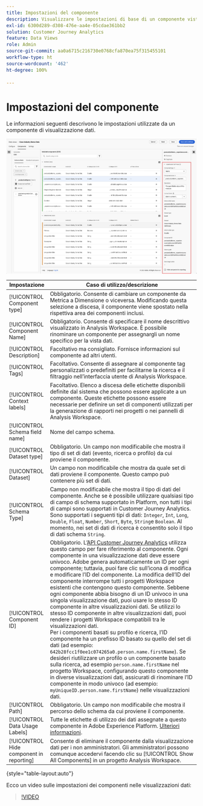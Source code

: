 ```yaml
---
title: Impostazioni del componente
description: Visualizzare le impostazioni di base di un componente vista dati.
exl-id: 6300d289-d308-476e-aa4e-05cdae361bb2
solution: Customer Journey Analytics
feature: Data Views
role: Admin
source-git-commit: aa0a6715c216730e0768cfa870ea75f315455101
workflow-type: ht
source-wordcount: '462'
ht-degree: 100%

---
```


# Impostazioni del componente

Le informazioni seguenti descrivono le impostazioni utilizzate da un componente di visualizzazione dati.

![Impostazioni dei componenti descritte in questa sezione](../assets/component-settings.png)

| Impostazione | Caso di utilizzo/descrizione |
| --- | --- |
| [!UICONTROL Component type] | Obbligatorio. Consente di cambiare un componente da Metrica a Dimensione o viceversa. Modificando questa selezione a discesa, il componente viene spostato nella rispettiva area dei componenti inclusi. |
| [!UICONTROL Component Name] | Obbligatorio. Consente di specificare il nome descrittivo visualizzato in Analysis Workspace. È possibile rinominare un componente per assegnargli un nome specifico per la vista dati. |
| [!UICONTROL Description] | Facoltativo ma consigliato. Fornisce informazioni sul componente ad altri utenti. |
| [!UICONTROL Tags] | Facoltativo. Consente di assegnare al componente tag personalizzati o predefiniti per facilitarne la ricerca e il filtraggio nell’interfaccia utente di Analysis Workspace. |
| [!UICONTROL Context labels] | Facoltativo. Elenco a discesa delle etichette disponibili definite dal sistema che possono essere applicate a un componente. Queste etichette possono essere necessarie per definire un set di componenti utilizzati per la generazione di rapporti nei progetti o nei pannelli di Analysis Workspace. |
| [!UICONTROL Schema field name] | Nome del campo schema. |
| [!UICONTROL Dataset type] | Obbligatorio. Un campo non modificabile che mostra il tipo di set di dati (evento, ricerca o profilo) da cui proviene il componente. |
| [!UICONTROL Dataset] | Un campo non modificabile che mostra da quale set di dati proviene il componente. Questo campo può contenere più set di dati. |
| [!UICONTROL Schema Type] | Campo non modificabile che mostra il tipo di dati del componente. Anche se è possibile utilizzare qualsiasi tipo di campo di schema supportato in Platform, non tutti i tipi di campi sono supportati in Customer Journey Analytics. Sono supportati i seguenti tipi di dati: `Integer`, `Int`, `Long`, `Double`, `Float`, `Number`, `Short`, `Byte`, `String`e `Boolean`. Al momento, nei set di dati di ricerca è consentito solo il tipo di dati schema `String`. |
| [!UICONTROL Component ID] | Obbligatorio. L’[API Customer Journey Analytics](https://adobe.io/cja-apis/docs) utilizza questo campo per fare riferimento al componente. Ogni componente in una visualizzazione dati deve essere univoco. Adobe genera automaticamente un ID per ogni componente; tuttavia, puoi fare clic sull’icona di modifica e modificare l’ID del componente. La modifica dell’ID del componente interrompe tutti i progetti Workspace esistenti che contengono questo componente. Sebbene ogni componente abbia bisogno di un ID univoco in una singola visualizzazione dati, puoi usare lo stesso ID componente in altre visualizzazioni dati. Se utilizzi lo stesso ID componente in altre visualizzazioni dati, puoi rendere i progetti Workspace compatibili tra le visualizzazioni dati. <br/>Per i componenti basati su profilo e ricerca, l’ID componente ha un prefisso ID basato su quello del set di dati (ad esempio: `642b28fcc1f0ee1c074265a0.person.name.firstName`). Se desideri riutilizzare un profilo o un componente basato sulla ricerca, ad esempio `person.name.firstName` nel progetto Workspace, configurando questo componente in diverse visualizzazioni dati, assicurati di rinominare l’ID componente in modo univoco (ad esempio: `myUniqueID.person.name.firstName`) nelle visualizzazioni dati. |
| [!UICONTROL Path] | Obbligatorio. Un campo non modificabile che mostra il percorso dello schema da cui proviene il componente. |
| [!UICONTROL Data Usage Labels] | Tutte le etichette di utilizzo dei dati assegnate a questo componente in Adobe Experience Platform. [Ulteriori informazioni](/help/data-views/data-governance.md). |
| [!UICONTROL Hide component in reporting] | Consente di eliminare il componente dalla visualizzazione dati per i non amministratori. Gli amministratori possono comunque accedervi facendo clic su [!UICONTROL Show All Components] in un progetto Analysis Workspace. |

{style="table-layout:auto"}

Ecco un video sulle impostazioni dei componenti nelle visualizzazioni dati:

>[!VIDEO](https://video.tv.adobe.com/v/333112/?quality=12)
